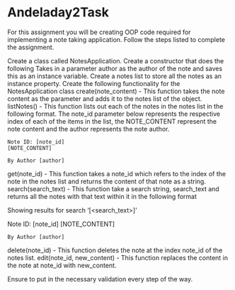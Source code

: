 # Andeladay2Task

For this assignment you will be creating OOP code required for implementing a note taking application. Follow the steps listed to complete the assignment.

Create a class called NotesApplication.
Create a constructor that does the following
Takes in a parameter author as the author of the note and saves this as an instance variable.
Create a notes list to store all the notes as an instance property.
Create the following functionality for the NotesApplication class
create(note_content) - This function takes the note content as the parameter and adds it to the notes list of the object.
listNotes() - This function lists out each of the notes in the notes list in the following format. The note_id parameter below represents the respective index of each of the items in the list, the NOTE_CONTENT represent the note content and the author represents the note author.
	
	Note ID: [note_id]
	[NOTE_CONTENT]

	By Author [author]
	
get(note_id) - This function takes a note_id which refers to the index of the note in the notes list and returns the content of that note as a string.
search(search_text) - This function take a search string, search_text and returns all the notes with that text within it in the following format

Showing results for search ‘[<search_text>]’

Note ID: [note_id]
	[NOTE_CONTENT]

	By Author [author]
 
delete(note_id) - This function deletes the note at the index note_id of the notes list.
edit(note_id, new_content) - This function replaces the content in the note at note_id with new_content.

Ensure to put in the necessary validation every step of the way.
